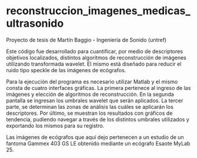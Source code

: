 # reconstruccion_imagenes_medicas_ultrasonido
Proyecto de tesis de Martín Baggio - Ingeniería de Sonido (untref)

Este código fue desarrollado para cuantificar, por medio de descriptores objetivos localizados, distintos algoritmos de reconstrucción de imágenes utilizando transformada wavelet. El mismo está diseñado para reducir el ruido tipo speckle de las imágenes de ecógrafos. 

Para la ejecución del programa es necesario utilizar Matlab y el mismo consta de cuatro interfaces gráficas. La primera pertenece al ingreso de las imágenes y elección de algoritmos de reconstrucción. En la segunda pantalla se ingresan los umbrales wavelet que serán aplicados. La tercer parte, se determinan las zonas de análisis las cuáles se aplicarán los descriptores. Por último, se muestran los resultados con gráficos de tendencia, pudiendo navegar a través de los distintos umbrales utilizados y exportando los mismos para su registro. 

Las imágenes de ecógrafos que aquí dejo pertenecen a un estudio de un fantoma Gammex 403 GS LE obtenido mediante un ecógrafo Esaote MyLab 25.
